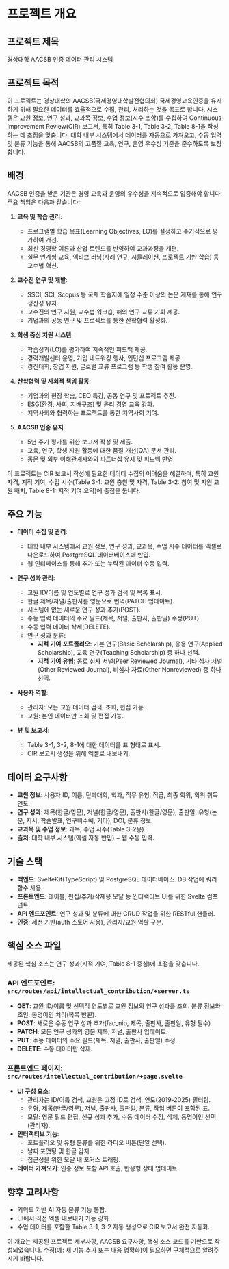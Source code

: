# 프로젝트 개요

## 프로젝트 제목
경상대학 AACSB 인증 데이터 관리 시스템

## 프로젝트 목적
이 프로젝트는 경상대학의 AACSB(국제경영대학발전협의회) 국제경영교육인증을 유지하기 위해 필요한 데이터를 효율적으로 수집, 관리, 처리하는 것을 목표로 합니다. 시스템은 교원 정보, 연구 성과, 교과목 정보, 수업 정보(시수 포함)를 수집하여 Continuous Improvement Review(CIR) 보고서, 특히 Table 3-1, Table 3-2, Table 8-1을 작성하는 데 초점을 맞춥니다. 대학 내부 시스템에서 데이터를 자동으로 가져오고, 수동 입력 및 분류 기능을 통해 AACSB의 고품질 교육, 연구, 운영 우수성 기준을 준수하도록 보장합니다.

## 배경
AACSB 인증을 받은 기관은 경영 교육과 운영의 우수성을 지속적으로 입증해야 합니다. 주요 책임은 다음과 같습니다:
1. **교육 및 학습 관리**:
   - 프로그램별 학습 목표(Learning Objectives, LO)를 설정하고 주기적으로 평가하여 개선.
   - 최신 경영학 이론과 산업 트렌드를 반영하여 교과과정을 개편.
   - 실무 연계형 교육, 액티브 러닝(사례 연구, 시뮬레이션, 프로젝트 기반 학습) 등 교수법 혁신.

2. **교수진 연구 및 개발**:
   - SSCI, SCI, Scopus 등 국제 학술지에 일정 수준 이상의 논문 게재를 통해 연구 생산성 유지.
   - 교수진의 연구 지원, 교수법 워크숍, 해외 연구 교류 기회 제공.
   - 기업과의 공동 연구 및 프로젝트를 통한 산학협력 활성화.

3. **학생 중심 지원 시스템**:
   - 학습성과(LO)를 평가하여 지속적인 피드백 제공.
   - 경력개발센터 운영, 기업 네트워킹 행사, 인턴십 프로그램 제공.
   - 경진대회, 창업 지원, 글로벌 교류 프로그램 등 학생 참여 활동 운영.

4. **산학협력 및 사회적 책임 활동**:
   - 기업과의 현장 학습, CEO 특강, 공동 연구 및 프로젝트 추진.
   - ESG(환경, 사회, 지배구조) 및 윤리 경영 교육 강화.
   - 지역사회와 협력하는 프로젝트를 통한 지역사회 기여.

5. **AACSB 인증 유지**:
   - 5년 주기 평가를 위한 보고서 작성 및 제출.
   - 교육, 연구, 학생 지원 활동에 대한 품질 개선(QA) 문서 관리.
   - 동문 및 외부 이해관계자와의 파트너십 유지 및 피드백 반영.

이 프로젝트는 CIR 보고서 작성에 필요한 데이터 수집의 어려움을 해결하며, 특히 교원 자격, 지적 기여, 수업 시수(Table 3-1: 교원 충원 및 자격, Table 3-2: 참여 및 지원 교원 배치, Table 8-1: 지적 기여 요약)에 중점을 둡니다.

## 주요 기능
- **데이터 수집 및 관리**:
  - 대학 내부 시스템에서 교원 정보, 연구 성과, 교과목, 수업 시수 데이터를 엑셀로 다운로드하여 PostgreSQL 데이터베이스에 반입.
  - 웹 인터페이스를 통해 추가 또는 누락된 데이터 수동 입력.

- **연구 성과 관리**:
  - 교원 ID/이름 및 연도별로 연구 성과 검색 및 목록 표시.
  - 한글 제목/저널/출판사를 영문으로 번역(PATCH 업데이트).
  - 시스템에 없는 새로운 연구 성과 추가(POST).
  - 수동 입력 데이터의 주요 필드(제목, 저널, 출판사, 출판일) 수정(PUT).
  - 수동 입력 데이터 삭제(DELETE).
  - 연구 성과 분류:
    - **지적 기여 포트폴리오**: 기본 연구(Basic Scholarship), 응용 연구(Applied Scholarship), 교육 연구(Teaching Scholarship) 중 하나 선택.
    - **지적 기여 유형**: 동료 심사 저널(Peer Reviewed Journal), 기타 심사 저널(Other Reviewed Journal), 비심사 자료(Other Nonreviewed) 중 하나 선택.

- **사용자 역할**:
  - 관리자: 모든 교원 데이터 검색, 조회, 편집 가능.
  - 교원: 본인 데이터만 조회 및 편집 가능.

- **뷰 및 보고서**:
  - Table 3-1, 3-2, 8-1에 대한 데이터를 표 형태로 표시.
  - CIR 보고서 생성을 위해 엑셀로 내보내기.

## 데이터 요구사항
- **교원 정보**: 사용자 ID, 이름, 단과대학, 학과, 직무 유형, 직급, 최종 학위, 학위 취득 연도.
- **연구 성과**: 제목(한글/영문), 저널(한글/영문), 출판사(한글/영문), 출판일, 유형(논문, 저서, 학술발표, 연구비수혜, 기타), DOI, 분류 정보.
- **교과목 및 수업 정보**: 과목, 수업 시수(Table 3-2용).
- **출처**: 대학 내부 시스템(엑셀 자동 반입) + 웹 수동 입력.

## 기술 스택
- **백엔드**: SvelteKit(TypeScript) 및 PostgreSQL 데이터베이스. DB 작업에 쿼리 함수 사용.
- **프론트엔드**: 테이블, 편집/추가/삭제용 모달 등 인터랙티브 UI를 위한 Svelte 컴포넌트.
- **API 엔드포인트**: 연구 성과 및 분류에 대한 CRUD 작업을 위한 RESTful 핸들러.
- **인증**: 세션 기반(auth 스토어 사용), 관리자/교원 역할 구분.

## 핵심 소스 파일
제공된 핵심 소스는 연구 성과(지적 기여, Table 8-1 중심)에 초점을 맞춥니다.

### API 엔드포인트: `src/routes/api/intellectual_contribution/+server.ts`
- **GET**: 교원 ID/이름 및 선택적 연도별로 교원 정보와 연구 성과를 조회. 분류 정보와 조인. 동명이인 처리(목록 반환).
- **POST**: 새로운 수동 연구 성과 추가(fac_nip, 제목, 출판사, 출판일, 유형 필수).
- **PATCH**: 모든 연구 성과의 영문 제목, 저널, 출판사 업데이트.
- **PUT**: 수동 데이터의 주요 필드(제목, 저널, 출판사, 출판일) 수정.
- **DELETE**: 수동 데이터만 삭제.

### 프론트엔드 페이지: `src/routes/intellectual_contribution/+page.svelte`
- **UI 구성 요소**:
  - 관리자는 ID/이름 검색, 교원은 고정 ID로 검색, 연도(2019-2025) 필터링.
  - 유형, 제목(한글/영문), 저널, 출판사, 출판일, 분류, 작업 버튼이 포함된 표.
  - 모달: 영문 필드 편집, 신규 성과 추가, 수동 데이터 수정, 삭제, 동명이인 선택(관리자).
- **인터랙티브 기능**:
  - 포트폴리오 및 유형 분류를 위한 라디오 버튼(단일 선택).
  - 날짜 포맷팅 및 한글 감지.
  - 접근성을 위한 모달 내 포커스 트래핑.
- **데이터 가져오기**: 인증 정보 포함 API 호출, 반응형 상태 업데이트.

## 향후 고려사항
- 키워드 기반 AI 자동 분류 기능 통합.
- UI에서 직접 엑셀 내보내기 기능 강화.
- 수업 데이터를 포함한 Table 3-1, 3-2 자동 생성으로 CIR 보고서 완전 자동화.

이 개요는 제공된 프로젝트 세부사항, AACSB 요구사항, 핵심 소스 코드를 기반으로 작성되었습니다. 수정(예: 새 기능 추가 또는 내용 명확화)이 필요하면 구체적으로 알려주시기 바랍니다.